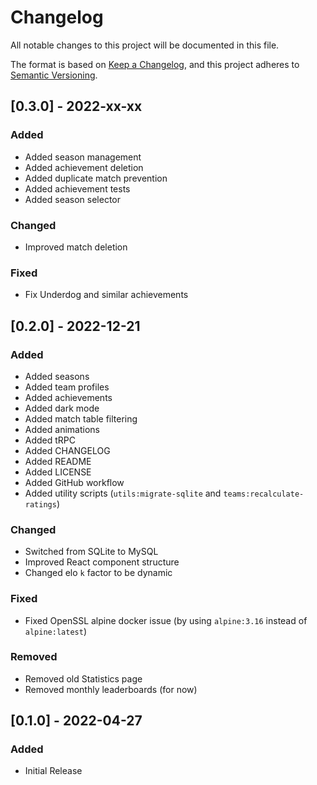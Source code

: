 # Changelog

All notable changes to this project will be documented in this file.

The format is based on [Keep a Changelog](https://keepachangelog.com/en/1.0.0/),
and this project adheres to [Semantic Versioning](https://semver.org/spec/v2.0.0.html).

## [0.3.0] - 2022-xx-xx

### Added

- Added season management
- Added achievement deletion
- Added duplicate match prevention
- Added achievement tests
- Added season selector

### Changed

- Improved match deletion

### Fixed

- Fix Underdog and similar achievements

## [0.2.0] - 2022-12-21

### Added
- Added seasons
- Added team profiles
- Added achievements
- Added dark mode
- Added match table filtering
- Added animations
- Added tRPC
- Added CHANGELOG
- Added README
- Added LICENSE
- Added GitHub workflow
- Added utility scripts (`utils:migrate-sqlite` and `teams:recalculate-ratings`)

### Changed
- Switched from SQLite to MySQL
- Improved React component structure
- Changed elo `k` factor to be dynamic

### Fixed
- Fixed OpenSSL alpine docker issue (by using `alpine:3.16` instead of `alpine:latest`)

### Removed
- Removed old Statistics page
- Removed monthly leaderboards (for now)

## [0.1.0] - 2022-04-27

### Added
- Initial Release
